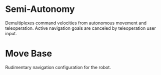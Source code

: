 # Semi-Autonomy

Demultiplexes command velocities from autonomous movement and teleoperation. Active navigation goals are canceled by teleoperation user input.

# Move Base

Rudimentary navigation configuration for the robot.